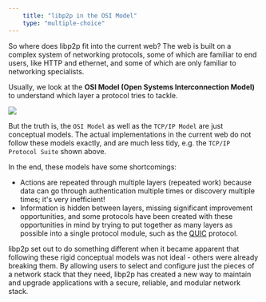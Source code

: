 ```yaml
---
    title: "libp2p in the OSI Model"
    type: "multiple-choice"
---
```


So where does libp2p fit into the current web?
The web is built on a complex system of networking protocols, some of which are familiar to end users, like HTTP and ethernet, and some of which are only familiar to networking specialists.

Usually, we look at the **OSI Model (Open Systems Interconnection Model)** to understand which layer a protocol tries to tackle.

<div class="flex justify-center mv4">
    <img src="/tutorial-assets/T0009L04-osi-model.png">
</div>

But the truth is, the `OSI Model` as well as the `TCP/IP Model` are just conceptual models. The actual implementations in the current web do not follow these models exactly, and are much less tidy, e.g. the `TCP/IP Protocol Suite` shown above.

In the end, these models have some shortcomings:

- Actions are repeated through multiple layers (repeated work) because data can go through authentication multiple times or discovery multiple times; it's very inefficient!
- Information is hidden between layers, missing significant improvement opportunities, and some protocols have been created with these opportunities in mind by trying to put together as many layers as possible into a single protocol module, such as the [QUIC](https://www.chromium.org/quic) protocol.

libp2p set out to do something different when it became apparent that following these rigid conceptual models was not ideal - others were already breaking them.
By allowing users to select and configure just the pieces of a network stack that they need, libp2p has created a new way to maintain and upgrade applications with a secure, reliable, and modular network stack.
